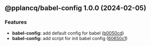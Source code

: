 ## @pplancq/babel-config 1.0.0 (2024-02-05)


### Features

* **babel-config:** add default config for babel ([b0050cd](https://github.com/pplancq/dev-tools/commit/b0050cd09d216725a75804dbd41fb5fe4d2b5986))
* **babel-config:** add script for init babel config ([60650c1](https://github.com/pplancq/dev-tools/commit/60650c11bebb881999e921b18b7d6cbeb0f9565b))
